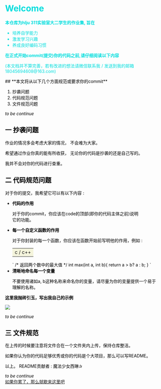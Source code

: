 # <font color="00dddd"> Welcome

**本仓库为hlju 311实验室大二学生的作业集, 旨在**

* 培养自学能力
* 激发学习兴趣
* 养成良好编码习惯

**在正式开始commit(提交)你的代码之前,请仔细阅读以下内容**
<p>(本文档并不算完善，若有改进的想法请微信联系我 / 发送到我的邮箱 18045694608@163.com)</p>

<font color = black> 
##
**本文将从以下几个方面规范或要求你的commit**

 1. 抄袭问题
 2. 代码规范问题
 3. 文件规范问题
 
*to be continue*
## 一 抄袭问题
<p>作业的情况多会考虑大家的情况， 不会难为大家。</p>
<p>希望通过作业你真的能有所收获， 无论你的代码是抄袭的还是自己写的。</p>
<p>我并不会对你的代码进行查重。</p>

## 二 代码规范问题
对于你的提交，我希望它可以有以下内容 :

* **代码的作用**
    <p>对于你的commit，你应该在code的顶部(即你的代码主体之前)说明<br>它的功能。</p>
* **每一个自定义函数的作用**
    <p>对于你封装的每一个函数，你应该在函数开始前写明他的作用，例如 :</p>
    <table><tr><td bgcolor = Beige><h> c / c++</h></td></tr></table>
    `
    /* 返回两个数中的最大值 */
    int max(int a, int b){  
        return a > b? a : b;  
    }
    `
* **清晰地命名每一个变量**
    <p>不要使用诸如a, b这种名称来命名你的变量，请尽量为你的变量提供一个易于理解的名称。</p>

**这里我抛砖引玉，写出我自己的示例**

![](https://s1.wzznft.com/i/2023/10/11/ndzddu.png)

*to be continue*

## 三 文件规范 
<p>在上传的时候要注意将文件合在一个文件夹内上传，保持仓库整洁。</p>
<p>如果你认为你的代码足够优秀或你的代码是个大项目，那么可以写README。</p>

以上。
README贡献者 : 魔法少女西琳✰ 

*to be continue*
<br>
<a href = "https://www.yuanshen.com/#/">如果你累了，那么就歇来这里吧</a>